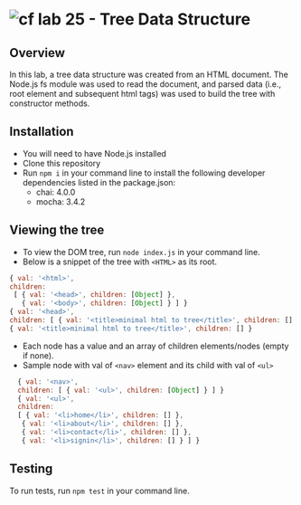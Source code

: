 ![cf](http://i.imgur.com/7v5ASc8.png) lab 25 - Tree Data Structure
====

## Overview
In this lab, a tree data structure was created from an HTML document. The Node.js fs module was used to read the document, and parsed data (i.e., root <html> element and subsequent html tags) was used to build the tree with constructor methods.

## Installation
  * You will need to have Node.js installed
  * Clone this repository
  * Run `npm i` in your command line to install the following developer dependencies listed in the package.json:
    * chai: 4.0.0
    * mocha: 3.4.2

## Viewing the tree
  * To view the DOM tree, run `node index.js` in your command line.
  * Below is a snippet of the tree with `<HTML>` as its root.
  ```javascript
  { val: '<html>',
  children:
   [ { val: '<head>', children: [Object] },
     { val: '<body>', children: [Object] } ] }
{ val: '<head>',
  children: [ { val: '<title>minimal html to tree</title>', children: [] } ] }
{ val: '<title>minimal html to tree</title>', children: [] }
```
* Each node has a value and an array of children elements/nodes (empty if none).
* Sample node with val of `<nav>` element and its child with val of `<ul>`   
```javascript
  { val: '<nav>',
  children: [ { val: '<ul>', children: [Object] } ] }
  { val: '<ul>',
  children:
  [ { val: '<li>home</li>', children: [] },
   { val: '<li>about</li>', children: [] },
   { val: '<li>contact</li>', children: [] },
   { val: '<li>signin</li>', children: [] } ] }
```
## Testing
To run tests, run `npm test` in your command line.
